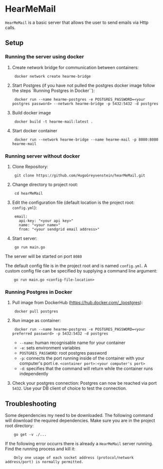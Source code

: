 # HearMeMail

`HearMeMail` is a basic server that allows the user to send emails via Http calls.

## Setup

### Running the server using docker

1. Create network bridge for communication between containers:

        docker network create hearme-bridge
2. Start Postgres (if you have not pulled the postgres docker image follow the steps `Running Postgres in Docker``):

        docker run --name hearme-postgres -e POSTGRES_PASSWORD=<your postgres password> --network hearme-bridge -p 5432:5432 -d postgres

3. Build docker image

        docker build -t hearme-mail:latest .

4. Start docker container

        docker run --network hearme-bridge --name hearme-mail -p 8080:8080 hearme-mail

### Running server without docker

1. Clone Repository:

        git clone https://github.com/HugoGreyvenstein/hearMeMail.git
2. Change directory to project root:

        cd hearMeMail

3. Edit the configuration file (default location is the project root: `config.yml`):

        email:
          api-key: "<your api key>"
          name: "<your name>"
          from: "<your sendgrid email address>"

4. Start server:
    
        go run main.go
 The server will be started on port `8080`
        
The default config file is in the project root and is named `config.yml`. 
    A custom config file can be specified by supplying a command line argument:
    
        go run main.go <config-file-location>

### Running Postgres in Docker

1. Pull image from DockerHub (https://hub.docker.com/_/postgres):

        docker pull postgres
2. Run image as container:

        docker run --name hearme-postgres -e POSTGRES_PASSWORD=<your preferred password> -p 5432:5432 -d postgres
    - `--name`: human recognisable name for your container
    - `-e`: sets environment variables
    - `POSTGRES_PASSWORD`: root postgres password
    - `-p`: connects the port running inside of the container with your computer's port i.e. `<container port>:<your computer's port>`
    - `-d`: specifies that the command will return while the container runs independently
3. Check your postgres connection:
    Postgres can now be reached via port `5432`. Use your DB client of choice to test the connection.

## Troubleshooting

Some dependencies my need to be downloaded. 
    The following command will download the required dependencies. 
    Make sure you are in the project root directory:
    
        go get -v ./...
        
If the following error occurrs there is already a `HearMeMail` server running.
    Find the running process and kill it:
    
        Only one usage of each socket address (protocol/network address/port) is normally permitted.
